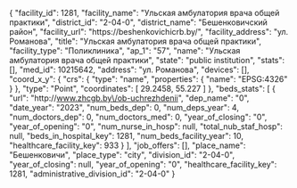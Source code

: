 {
    "facility_id": 1281,
    "facility_name": "Ульская амбулатория врача общей практики",
    "district_id": "2-04-0",
    "district_name": "Бешенковичский район",
    "facility_url": "https:\/\/beshenkovichicrb.by\/",
    "facility_address": "ул. Романова",
    "title": "Ульская амбулатория врача общей практики",
    "facility_type": "Поликлиника",
    "ap_1": "57",
    "name": "Ульская амбулатория врача общей практики",
    "state": "public institution",
    "stats": [],
    "med_id": 10215642,
    "address": "ул. Романова",
    "devices": [],
    "coord_x_y": {
        "crs": {
            "type": "name",
            "properties": {
                "name": "EPSG:4326"
            }
        },
        "type": "Point",
        "coordinates": [
            29.2458,
            55.227
        ]
    },
    "beds_stats": [
        {
            "url": "http:\/\/www.zhcgb.by\/ob-uchrezhdenii",
            "dep_name": "0",
            "date_year": "2023",
            "num_beds_dep": 0,
            "num_deps_year": 4,
            "num_doctors_dep": 0,
            "num_doctors_med": 0,
            "year_of_closing": "0",
            "year_of_opening": "0",
            "num_nurse_in_hosp": null,
            "total_nub_staf_hosp": null,
            "beds_in_hospital_key": 1281,
            "num_beds_facility_year": 10,
            "healthcare_facility_key": 933
        }
    ],
    "job_offers": [],
    "place_name": "Бешенковичи",
    "place_type": "city",
    "division_id": "2-04-0",
    "year_of_closing": null,
    "year_of_opening": "0",
    "healthcare_facility_key": 1281,
    "administrative_division_id": "2-04-0"
}